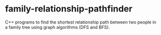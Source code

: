 # family-relationship-pathfinder
C++ programs to find the shortest relationship path between two people in a family tree using graph algorithms (DFS and BFS).
